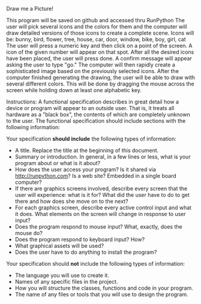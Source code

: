 Draw me a Picture!


This program will be saved on github and accessed thru RunPython
The user will pick several icons and the colors for them and the computer will draw detailed versions of those icons to create a complete scene.
Icons will be: bunny, bird, flower, tree, house, car, door, window, bike, boy, girl, cat
The user will press a numeric key and then click on a point of the screen. A icon of the given number will appear on that spot. After all the desired icons have been placed, the user will press done. A confirm message will appear asking the user to type "go."
The computer will then rapidly create a sophisticated image based on the previously selected icons.
After the computer finished generating the drawing, the user will be able to draw with several different colors. This will be done by dragging the mouse across the screen while holding down at least one alphabetic key.



Instructions:
A functional specification describes in great detail how a device or program will appear to an
outside user. That is, it treats all hardware as a "black box", the contents of which are completely
unknown to the user. The functional specification should include sections with the following information:

Your specification **should include** the following types of information:

* A title. Replace the title at the beginning of this document.
* Summary or introduction. In general, in a few lines or less, what is your program about or what is it about?
* How does the user access your program? Is it shared via http://runpython.com? Is a web site? Embedded in 
  a single board computer? 
* If there are graphics screens involved, describe every screen that the user will experience: what is it for? 
  What did the user have to do to get there and how does she move on to the next?
* For each graphics screen, describe every active control input and what it does. What elements on the screen will
  change in response to user input?
* Does the program respond to mouse input? What, exactly, does the mouse do?
* Does the program respond to keyboard input? How?
* What graphical assets will be used?
* Does the user have to do anything to install the program?

Your specification should **not** include the following types of information:

* The language you will use to create it.
* Names of any specific files in the project.
* How you will structure the classes, functions and code in your program.
* The name of any files or tools that you will use to design the program.

